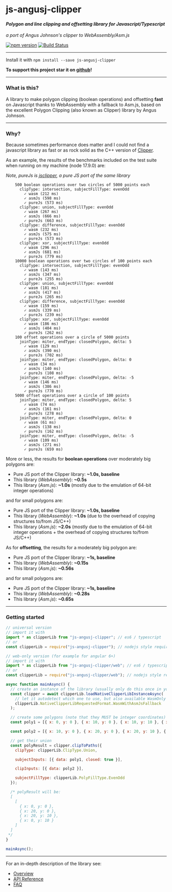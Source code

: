 # js-angusj-clipper

#### _Polygon and line clipping and offsetting library for Javascript/Typescript_

_a port of Angus Johnson's clipper to WebAssembly/Asm.js_

[![npm version](https://badge.fury.io/js/js-angusj-clipper.svg)](https://badge.fury.io/js/js-angusj-clipper)
[![Build Status](https://travis-ci.org/xaviergonz/js-angusj-clipper.svg?branch=master)](https://travis-ci.org/xaviergonz/js-angusj-clipper)

---

Install it with `npm install --save js-angusj-clipper`

**To support this project star it on [github](https://github.com/xaviergonz/js-angusj-clipper)!**

---

### What is this?

A library to make polygon clipping (boolean operations) and offsetting **fast** on Javascript thanks
to WebAssembly with a fallback to Asm.js, based on the excellent Polygon Clipping (also known as Clipper) library by
Angus Johnson.

---

### Why?

Because sometimes performance does matter and I could not find a javascript library
as fast or as rock solid as the C++ version of [Clipper](https://sourceforge.net/projects/polyclipping/).

As an example, the results of the benchmarks included on the test suite when running on my machine (node 17.9.0) are:

_Note, pureJs is [jsclipper](https://sourceforge.net/projects/jsclipper/), a pure JS port of the same library_

```
    500 boolean operations over two circles of 5000 points each
      clipType: intersection, subjectFillType: evenOdd
        ✓ wasm (212 ms)
        ✓ asmJs (598 ms)
        ✓ pureJs (573 ms)
      clipType: union, subjectFillType: evenOdd
        ✓ wasm (267 ms)
        ✓ asmJs (666 ms)
        ✓ pureJs (663 ms)
      clipType: difference, subjectFillType: evenOdd
        ✓ wasm (232 ms)
        ✓ asmJs (575 ms)
        ✓ pureJs (573 ms)
      clipType: xor, subjectFillType: evenOdd
        ✓ wasm (296 ms)
        ✓ asmJs (681 ms)
        ✓ pureJs (779 ms)
    10000 boolean operations over two circles of 100 points each
      clipType: intersection, subjectFillType: evenOdd
        ✓ wasm (143 ms)
        ✓ asmJs (347 ms)
        ✓ pureJs (255 ms)
      clipType: union, subjectFillType: evenOdd
        ✓ wasm (181 ms)
        ✓ asmJs (417 ms)
        ✓ pureJs (265 ms)
      clipType: difference, subjectFillType: evenOdd
        ✓ wasm (159 ms)
        ✓ asmJs (339 ms)
        ✓ pureJs (239 ms)
      clipType: xor, subjectFillType: evenOdd
        ✓ wasm (186 ms)
        ✓ asmJs (404 ms)
        ✓ pureJs (262 ms)
    100 offset operations over a circle of 5000 points
      joinType: miter, endType: closedPolygon, delta: 5
        ✓ wasm (129 ms)
        ✓ asmJs (390 ms)
        ✓ pureJs (702 ms)
      joinType: miter, endType: closedPolygon, delta: 0
        ✓ wasm (34 ms)
        ✓ asmJs (140 ms)
        ✓ pureJs (108 ms)
      joinType: miter, endType: closedPolygon, delta: -5
        ✓ wasm (146 ms)
        ✓ asmJs (386 ms)
        ✓ pureJs (770 ms)
    5000 offset operations over a circle of 100 points
      joinType: miter, endType: closedPolygon, delta: 5
        ✓ wasm (74 ms)
        ✓ asmJs (161 ms)
        ✓ pureJs (278 ms)
      joinType: miter, endType: closedPolygon, delta: 0
        ✓ wasm (61 ms)
        ✓ asmJs (138 ms)
        ✓ pureJs (162 ms)
      joinType: miter, endType: closedPolygon, delta: -5
        ✓ wasm (109 ms)
        ✓ asmJs (271 ms)
        ✓ pureJs (659 ms)
```

More or less, the results for **boolean operations** over moderately big polygons are:

- Pure JS port of the Clipper library: **~1.0s, baseline**
- This library (_WebAssembly_): **~0.5s**
- This library (_Asm.js_): **~1.0s** (mostly due to the emulation of 64-bit integer operations)

and for small polygons are:

- Pure JS port of the Clipper library: **~1.0s, baseline**
- This library (_WebAssembly_): **~1.0s** (due to the overhead of copying structures to/from JS/C++)
- This library (_Asm.js_): **~2.0s** (mostly due to the emulation of 64-bit integer operations + the overhead of copying structures to/from JS/C++)

As for **offsetting**, the results for a moderately big polygon are:

- Pure JS port of the Clipper library: **~1s, baseline**
- This library (_WebAssembly_): **~0.15s**
- This library (_Asm.js_): **~0.56s**

and for small polygons are:

- Pure JS port of the Clipper library: **~1s, baseline**
- This library (_WebAssembly_): **~0.28s**
- This library (_Asm.js_): **~0.65s**

---

### Getting started

```js
// universal version
// import it with
import * as clipperLib from "js-angusj-clipper"; // es6 / typescript
// or
const clipperLib = require("js-angusj-clipper"); // nodejs style require

// web-only version (for example for angular 6+)
// import it with
import * as clipperLib from "js-angusj-clipper/web"; // es6 / typescript
// or
const clipperLib = require("js-angusj-clipper/web"); // nodejs style require

async function mainAsync() {
  // create an instance of the library (usually only do this once in your app)
  const clipper = await clipperLib.loadNativeClipperLibInstanceAsync(
    // let it autodetect which one to use, but also available WasmOnly and AsmJsOnly
    clipperLib.NativeClipperLibRequestedFormat.WasmWithAsmJsFallback
  );

  // create some polygons (note that they MUST be integer coordinates)
  const poly1 = [{ x: 0, y: 0 }, { x: 10, y: 0 }, { x: 10, y: 10 }, { x: 0, y: 10 }];

  const poly2 = [{ x: 10, y: 0 }, { x: 20, y: 0 }, { x: 20, y: 10 }, { x: 10, y: 10 }];

  // get their union
  const polyResult = clipper.clipToPaths({
    clipType: clipperLib.ClipType.Union,

    subjectInputs: [{ data: poly1, closed: true }],

    clipInputs: [{ data: poly2 }],

    subjectFillType: clipperLib.PolyFillType.EvenOdd
  });

  /* polyResult will be:
  [
    [
      { x: 0, y: 0 },
      { x: 20, y: 0 },
      { x: 20, y: 10 },
      { x: 0, y: 10 }
    ]
  ]
 */
}

mainAsync();
```

---

For an in-depth description of the library see:

- [Overview](./docs/overview/index.md)
- [API Reference](./docs/apiReference/index.md)
- [FAQ](./docs/faq/index.md)
